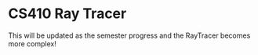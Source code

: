# CS410 Ray Tracer

This will be updated as the semester progress and the RayTracer becomes more complex!
